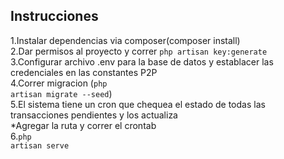 
## Instrucciones
1.Instalar dependencias via composer(composer install)<br>
2.Dar permisos al proyecto y correr <code>php artisan key:generate</code><br>
3.Configurar archivo .env para la base de datos y establacer las credenciales en las constantes P2P<br>
4.Correr migracion (<code>php artisan migrate --seed</code>)<br>
5.El sistema tiene un cron que chequea el estado de todas las transacciones pendientes y los actualiza<br>
    *Agregar la ruta y correr el crontab<br>
6.<code>php artisan serve</code>


